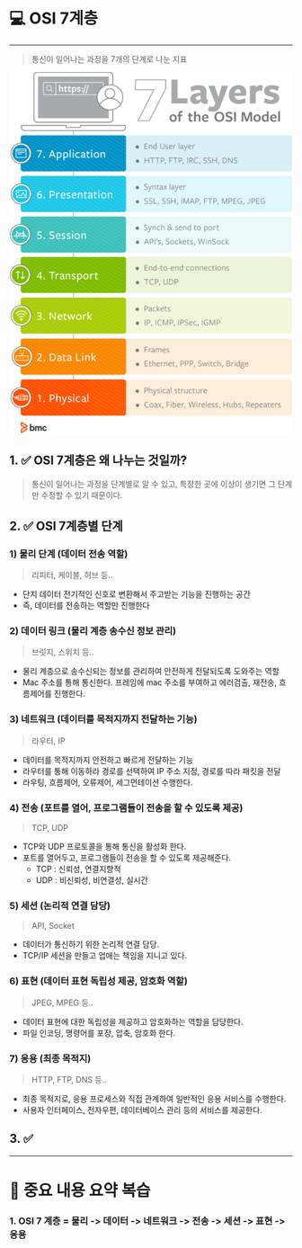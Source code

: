 # 💻 OSI 7계층

---

> 통신이 일어나는 과정을 7개의 단계로 나눈 지표

![img.png](img.png)

## 1. ✅ OSI 7계층은 왜 나누는 것일까?

> 통신이 일어나는 과정을 단계별로 알 수 있고, 특정한 곳에 이상이 생기면 그 단계만 수정할 수 있기 때문이다.

## 2. ✅ OSI 7계층별 단계

### 1) 물리 단계 (데이터 전송 역할)

> 리피터, 케이블, 허브 등.. 

- 단지 데이터 전기적인 신호로 변환해서 주고받는 기능을 진행하는 공간
- 즉, 데이터를 전송하는 역할만 진행한다 


### 2) 데이터 링크 (물리 계층 송수신 정보 관리)

> 브릿지, 스위치 등..

- 물리 계층으로 송수신되는 정보를 관리하여 안전하게 전달되도록 도와주는 역할
- Mac 주소를 통해 통신한다. 프레임에 mac 주소를 부여하고 에러검출, 재전송, 흐름제어를 진행한다.

### 3) 네트워크 (데이터를 목적지까지 전달하는 기능)

> 라우터, IP

- 데이터를 목적지까지 안전하고 빠르게 전달하는 기능
- 라우터를 통해 이동하라 경로를 선택하여 IP 주소 지정, 경로를 따라 패킷을 전달
- 라우팅, 흐름제어, 오류제어, 세그먼테이션 수행한다.


### 4) 전송 (포트를 열어, 프로그램들이 전송을 할 수 있도록 제공)

> TCP, UDP

- TCP와 UDP 프로토콜을 통해 통신을 활성화 한다. 
- 포트를 열어두고, 프로그램들이 전송을 할 수 있도록 제공해준다.
  - TCP : 신뢰성, 연결지향적
  - UDP : 비신뢰성, 비연결성, 실시간 

### 5) 세션 (논리적 연결 담당)

> API, Socket

- 데이터가 통신하기 위한 논리적 연결 담당.
- TCP/IP 세션을 만들고 업애는 책임을 지니고 있다.

### 6) 표현 (데이터 표현 독립성 제공, 암호화 역할)

> JPEG, MPEG 등..

- 데이터 표현에 대한 독립성을 제공하고 암호화하는 역할을 담당한다.
- 파일 인코딩, 명령어를 포장, 압축, 암호화 한다.

### 7) 응용 (최종 목적지)

> HTTP, FTP, DNS 등..

- 최종 목적지로, 응용 프로세스와 직접 관계하여 일반적인 응용 서비스를 수행한다.
- 사용자 인터페이스, 전자우편, 데이터베이스 관리 등의 서비스를 제공한다.


## 3. ✅

---

# 🤔 중요 내용 요약 복습

### 1. OSI 7 계층 = 물리 -> 데이터 -> 네트워크 -> 전송 -> 세션 -> 표현 -> 응용


